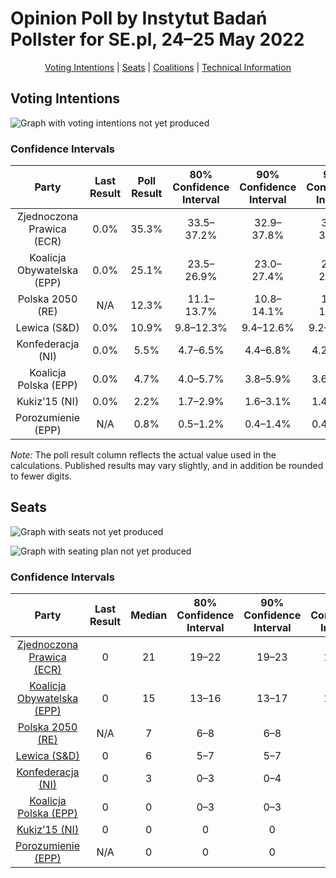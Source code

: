 # Opinion Poll by Instytut Badań Pollster for SE.pl, 24–25 May 2022

<p align="center"><a href="#voting-intentions">Voting Intentions</a> | <a href="#seats">Seats</a> | <a href="#coalitions">Coalitions</a> | <a href="#technical-information">Technical Information</a></p>

## Voting Intentions

![Graph with voting intentions not yet produced](2022-05-25-InstytutBadańPollster.png "Voting Intentions")

### Confidence Intervals

| Party | Last Result | Poll Result | 80% Confidence Interval | 90% Confidence Interval | 95% Confidence Interval | 99% Confidence Interval |
|:-----:|:-----------:|:-----------:|:-----------------------:|:-----------------------:|:-----------------------:|:-----------------------:|
| Zjednoczona Prawica (ECR) | 0.0% | 35.3% | 33.5–37.2% |32.9–37.8% |32.5–38.2% |31.6–39.2% |
| Koalicja Obywatelska (EPP) | 0.0% | 25.1% | 23.5–26.9% |23.0–27.4% |22.6–27.8% |21.8–28.7% |
| Polska 2050 (RE) | N/A | 12.3% | 11.1–13.7% |10.8–14.1% |10.5–14.5% |9.9–15.2% |
| Lewica (S&D) | 0.0% | 10.9% | 9.8–12.3% |9.4–12.6% |9.2–13.0% |8.7–13.6% |
| Konfederacja (NI) | 0.0% | 5.5% | 4.7–6.5% |4.4–6.8% |4.2–7.0% |3.9–7.5% |
| Koalicja Polska (EPP) | 0.0% | 4.7% | 4.0–5.7% |3.8–5.9% |3.6–6.2% |3.3–6.6% |
| Kukiz’15 (NI) | 0.0% | 2.2% | 1.7–2.9% |1.6–3.1% |1.4–3.2% |1.2–3.6% |
| Porozumienie (EPP) | N/A | 0.8% | 0.5–1.2% |0.4–1.4% |0.4–1.5% |0.3–1.8% |

*Note:* The poll result column reflects the actual value used in the calculations. Published results may vary slightly, and in addition be rounded to fewer digits.

## Seats

![Graph with seats not yet produced](2022-05-25-InstytutBadańPollster-seats.png "Seats")

![Graph with seating plan not yet produced](2022-05-25-InstytutBadańPollster-seating-plan.png "Seating Plan")

### Confidence Intervals

| Party | Last Result | Median | 80% Confidence Interval | 90% Confidence Interval | 95% Confidence Interval | 99% Confidence Interval |
|:-----:|:-----------:|:------:|:-----------------------:|:-----------------------:|:-----------------------:|:-----------------------:|
| <a href="#zjednoczona-prawica-(ecr)">Zjednoczona Prawica (ECR)</a> | 0 | 21 | 19–22 |19–23 |19–23 |18–24 |
| <a href="#koalicja-obywatelska-(epp)">Koalicja Obywatelska (EPP)</a> | 0 | 15 | 13–16 |13–17 |13–17 |12–17 |
| <a href="#polska-2050-(re)">Polska 2050 (RE)</a> | N/A | 7 | 6–8 |6–8 |6–8 |5–9 |
| <a href="#lewica-(s&d)">Lewica (S&D)</a> | 0 | 6 | 5–7 |5–7 |5–8 |5–8 |
| <a href="#konfederacja-(ni)">Konfederacja (NI)</a> | 0 | 3 | 0–3 |0–4 |0–4 |0–4 |
| <a href="#koalicja-polska-(epp)">Koalicja Polska (EPP)</a> | 0 | 0 | 0–3 |0–3 |0–3 |0–3 |
| <a href="#kukiz’15-(ni)">Kukiz’15 (NI)</a> | 0 | 0 | 0 |0 |0 |0 |
| <a href="#porozumienie-(epp)">Porozumienie (EPP)</a> | N/A | 0 | 0 |0 |0 |0 |

